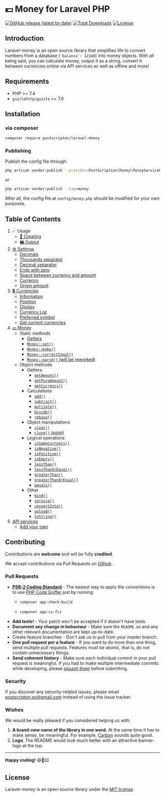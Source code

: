 # 💵 Money for Laravel PHP
[![GitHub release (latest by date)](https://img.shields.io/github/v/release/PostScripton/laravel-money)](https://packagist.org/packages/postscripton/laravel-money)
[![Total Downloads](https://img.shields.io/packagist/dt/postscripton/laravel-money.svg)](https://packagist.org/packages/postscripton/laravel-money)
[![License](https://img.shields.io/packagist/l/postscripton/laravel-money)](https://packagist.org/packages/postscripton/laravel-money)

## Introduction

Laravel-money is an open source library that simplifies life to convert numbers from a database (`'balance': 12340`) into money objects.
With all being said, you can calculate money, output it as a string, convert it between currencies online via API services as well as offline and more!

## Requirements
- PHP >= 7.4
- `guzzlehttp/guzzle` >= 7.0

## Installation

### via composer
```bash
composer require postscripton/laravel-money 
```

### Publishing
Publish the config file through:
```bash
php artisan vendor:publish --provider=PostScription\Money\MoneyServiceProvider
```

or

```bash
php artisan vendor:publish --tag=money
```

After all, the config file at `config/money.php` should be modified for your own purposes.

## Table of Contents

1. ✅ Usage
    - [🧰 Creating](/docs/01_Usage/creating.md)
    - [🖨️ Output](/docs/01_Usage/output.md)
2. [⚙ Settings](/docs/02_Settings/base.md)
    - [Decimals](/docs/02_Settings/decimals.md)
    - [Thousands separator](/docs/02_Settings/thousands_separator.md)
    - [Decimal separator](/docs/02_Settings/decimal_separator.md)
    - [Ends with zero](/docs/02_Settings/ends_with_zero.md)
    - [Space between currency and amount](/docs/02_Settings/space_between.md)
    - [Currency](/docs/02_Settings/currency.md)
    - [Origin amount](/docs/02_Settings/origin.md)
3. [💲 Currencies](/docs/03_Currencies/base.md)
    - [Information](/docs/03_Currencies/information.md)
    - [Position](/docs/03_Currencies/position.md)
    - [Display](/docs/03_Currencies/display.md)
    - [Currency List](/docs/03_Currencies/currency_list.md)
    - [Preferred symbol](/docs/03_Currencies/preferred_symbol.md)
    - [Get current currencies](/docs/03_Currencies/get_currencies.md)
4. [💵 Money](/docs/04_Money/base.md)
    - Static methods
        - [Getters](/docs/04_Money/static/getters.md)
        - [`Money::set()`](/docs/04_Money/static/set.md)
        - [`Money::make()`](/docs/04_Money/static/make.md)
        - [`Money::correctInput()`](/docs/04_Money/static/correctInput.md)
        - [`Money::parse()` (will be reworked)](/docs/04_Money/static/parse.md)
    - Object methods
        - Getters
            - [`getAmount()`](/docs/04_Money/object/getAmount.md)
            - [`getPureAmount()`](/docs/04_Money/object/getPureAmount.md)
            - [`getCurrency()`](/docs/04_Money/object/getCurrency.md)
        - Calculations
            - [`add()`](/docs/04_Money/object/add.md)
            - [`subtract()`](/docs/04_Money/object/subtract.md)
            - [`multiple()`](/docs/04_Money/object/multiple.md)
            - [`divide()`](/docs/04_Money/object/divide.md)
            - [`rebase()`](/docs/04_Money/object/rebase.md)
        - Object manipulations
            - [`clear()`](/docs/04_Money/object/clear.md)
            - [`clone()` (soon)](#)
        - Logical operations
            - [`isSameCurrency()`](/docs/04_Money/object/isSameCurrency.md)
            - [`isNegative()`](/docs/04_Money/object/isNegative.md)
            - [`isPositive()`](/docs/04_Money/object/isPositive.md)
            - [`isEmpty()`](/docs/04_Money/object/isEmpty.md)
            - [`lessThan()`](/docs/04_Money/object/lessThan.md)
            - [`lessThanOrEqual()`](/docs/04_Money/object/lessThanOrEqual.md)
            - [`greaterThan()`](/docs/04_Money/object/greaterThan.md)
            - [`greaterThanOrEqual()`](/docs/04_Money/object/greaterThanOrEqual.md)
            - [`equals()`](/docs/04_Money/object/equals.md)
        - Other
            - [`bind()`](/docs/04_Money/object/bind.md)
            - [`service()`](/docs/04_Money/object/service.md)
            - [`convertInto()`](/docs/04_Money/object/convertInto.md)
            - [`upload()`](/docs/04_Money/object/upload.md)
            - [`toString()`](/docs/04_Money/object/toString.md)
5. [API services](/docs/05_Services/base.md)
    - [Add your own](/docs/05_Services/add.md)
    
## Contributing

Contributions are **welcome** and will be fully **credited**.

We accept contributions via Pull Requests on [Github](https://github.com/PostScripton/laravel-money/).

### Pull Requests

- **[PSR-2 Coding Standard](https://github.com/php-fig/fig-standards/blob/master/accepted/PSR-2-coding-style-guide.md)** - The easiest way to apply the conventions is to use [PHP Code Sniffer](https://github.com/squizlabs/PHP_CodeSniffer) just by running:
    - ```bash
      composer app:check-build
      ```
    - ```bash
      composer app:cs-fix
      ```
- **Add tests!** - Your patch won't be accepted if it doesn't have tests.
- **Document any change in behaviour** - Make sure the `README.md` and any other relevant documentation are kept up-to-date.
- Create feature branches - Don't ask us to pull from your master branch.
- **One pull request per a feature** - If you want to do more than one thing, send multiple pull requests. Features must be atomic, that is, do not contain unnecessary things.
- **Send coherent history** - Make sure each individual commit in your pull request is meaningful. If you had to make multiple intermediate commits while developing, please [squash them](http://www.git-scm.com/book/en/v2/Git-Tools-Rewriting-History#Changing-Multiple-Commit-Messages) before submitting.

### Security

If you discover any security-related issues, please email [postscripton.sp@gmail.com](mailto:postscripton.sp@gmail.com) instead of using the issue tracker.

### Wishes

We would be really pleased if you considered helping us with:
1. **A brand-new name of the library in one word**. At the same time it has to make sense, be meaningful.
   For example, [Carbon](https://carbon.nesbot.com/) sounds quite good.
2. **Logo**. The README would look much better with an attractive banner-logo at the top.

---

**Happy coding!** 😄🎉⌨️

## License

Laravel-money is an open-source library under the [MIT license](/LICENSE.txt). 
